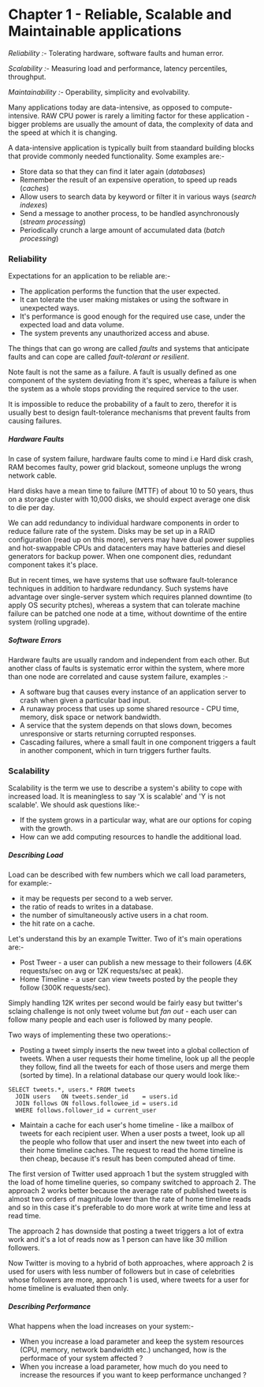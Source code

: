 
# Chapter 1 - Reliable, Scalable and Maintainable applications

*Reliability :-*     Tolerating hardware, software faults and human error.

*Scalability :-*     Measuring load and performance, latency percentiles, throughput.

*Maintainability :-* Operability, simplicity and evolvability.

Many applications today are data-intensive, as opposed to compute-intensive. RAW CPU power is rarely a limiting factor for these application - bigger problems are usually the amount of data, the complexity of data and the speed at which it is changing.

A data-intensive application is typically built from staandard building blocks that provide commonly needed functionality. Some examples are:-

- Store data so that they can find it later again (*databases*)
- Remember the result of an expensive operation, to speed up reads (*caches*)
- Allow users to search data by keyword or filter it in various ways (*search indexes*)
- Send a message to another process, to be handled asynchronously (*stream processing*)
- Periodically crunch a large amount of accumulated data (*batch processing*)


### Reliability

Expectations for an application to be reliable are:-

- The application performs the function that the user expected.
- It can tolerate the user making mistakes or using the software in unexpected ways.
- It's performance is good enough for the required use case, under the expected load and data volume.
- The system prevents any unauthorized access and abuse.

The things that can go wrong are called *faults* and systems that anticipate faults and can cope are called *fault-tolerant or resilient*. 

Note fault is not the same as a failure. A fault is usually defined as one component of the system deviating from it's spec, whereas a failure is when the system as a whole stops providing the required service to the user.

It is impossible to reduce the probability of a fault to zero, therefor it is usually best to design fault-tolerance mechanisms that prevent faults from causing failures. 

##### Hardware Faults

In case of system failure, hardware faults come to mind i.e Hard disk crash, RAM becomes faulty, power grid blackout, someone unplugs the wrong network cable.

Hard disks have a mean time to failure (MTTF) of about 10 to 50 years, thus on a storage cluster with 10,000 disks, we should expect average one disk to die per day.

We can add redundancy to individual hardware components in order to reduce failure rate of the system. Disks may be set up in a RAID configuration (read up on this more),  servers may have dual power supplies and hot-swappable CPUs and datacenters may have batteries and diesel generators for backup power. When one component dies, redundant component takes it's place. 

But in recent times, we have systems that use software fault-tolerance techniques in addition to hardware redundancy. Such systems have advantage over single-server system which requires planned downtime (to apply OS security ptches), whereas a system that can tolerate machine failure can be patched one node at a time, without downtime of the entire system (rolling upgrade).

##### Software Errors

Hardware faults are usually random and independent from each other. But another class of faults is systematic error within the system, where more than one node are correlated and cause system failure, examples :-

- A software bug that causes every instance of an application server to crash when given a particular bad input.
- A runaway process that uses up some shared resource - CPU time, memory, disk space or network bandwidth.
- A service that the system depends on that slows down, becomes unresponsive or starts returning corrupted responses.
- Cascading failures, where a small fault in one component triggers a fault in another component, which in turn triggers further faults.

### Scalability

Scalability is the term we use to describe a system's ability to cope with increased load. It is meaningless to say 'X is scalable' and 'Y is not scalable'. We should ask questions like:-

- If the system grows in a particular way, what are our options for coping with the growth.
- How can we add computing resources to handle the additional load.

##### Describing Load

Load can be described with few numbers which we call load parameters, for example:-

- it may be requests per second to a web server.
- the ratio of reads to writes in a database.
- the number of simultaneously active users in a chat room.
- the hit rate on a cache.

Let's understand this by an example Twitter. Two of it's main operations are:-

- Post Tweer - a user can publish a new message to their followers (4.6K requests/sec on avg or 12K requests/sec at peak).
- Home Timeline - a user can view tweets posted by the people they follow (300K requests/sec).

Simply handling 12K writes per second would be fairly easy but twitter's sclaing challenge is not only tweet volume but *fan out* - each user can follow many people and each user is followed by many people. 

Two ways of implementing these two operations:-

- Posting a tweet simply inserts the new tweet into a global collection of tweets. When a user requests their home timeline, look up all the people they follow, find all the tweets for each of those users and merge them (sorted by time). In a relational database our query would look like:-

```
SELECT tweets.*, users.* FROM tweets
  JOIN users   ON tweets.sender_id    = users.id
  JOIN follows ON follows.followee_id = users.id
  WHERE follows.follower_id = current_user
```

- Maintain a cache for each user's home timeline - like a mailbox of tweets for each recipient user. When a user posts a tweet, look up all the people who follow that user and insert the new tweet into each of their home timeline caches. The request to read the home timeline is then cheap, because it's result has been computed ahead of time.

The first version of Twitter used approach 1 but the system struggled with the load of home timeline queries, so company switched to approach 2. The approach 2 works better because the average rate of published tweets is almost two orders of magnitude lower than the rate of home timeline reads and so in this case it's preferable to do more work at write time and less at read time.

The approach 2 has downside that posting a tweet triggers a lot of extra work and it's a lot of reads now as 1 person can have like 30 million followers.

Now Twitter is moving to a hybrid of both approaches, where approach 2 is used for users with less number of followers but in case of celebrities whose followers are more, approach 1 is used, where tweets for a user for home timeline is evaluated then only.

##### Describing Performance

What happens when the load increases on your system:-

- When you increase a load parameter and keep the system resources (CPU, memory, network bandwidth etc.) unchanged, how is the performace of your system affected ?
- When you increase a load parameter, how much do you need to increase the resources if you want to keep performance unchanged ?




